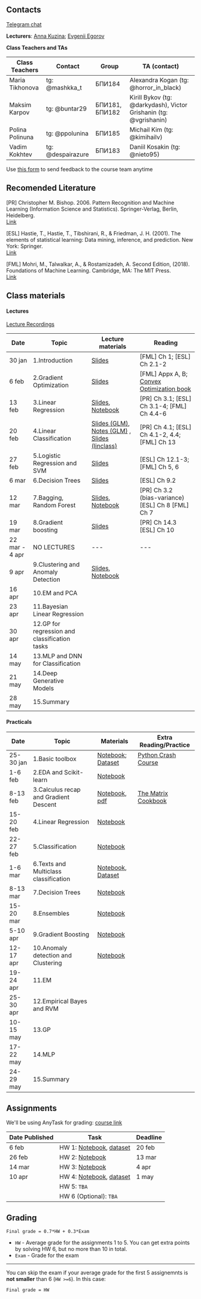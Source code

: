 
## Contacts

[Telegram chat](https://t.me/ml_se21)

**Lecturers**: [Anna Kuzina](https://akuzina.github.io/); [Evgenii Egorov](https://evgenii-egorov.github.io/)

**Class Teachers and TAs**

| Class Teachers | Contact | Group| TA (contact)|  
|----------------|---------|------|-------|
|Maria Tikhonova|tg: @mashkka_t|БПИ184|Alexandra Kogan (tg: @horror_in_black)|
|Maksim Karpov|tg: @buntar29|БПИ181, БПИ182 |Kirill Bykov (tg: @darkydash), Victor Grishanin (tg: @vgrishanin)|
|Polina Polinuna|tg: @ppolunina|БПИ185|Michail Kim (tg: @kimihailv)|
|Vadim Kokhtev|tg: @despairazure|БПИ183|Daniil Kosakin (tg: @nieto95)|


Use [this form](https://forms.gle/KeGbnntmsPcQXzhX6) to send feedback to the course team anytime 

## Recomended Literature

[PR] Christopher M. Bishop. 2006. Pattern Recognition and Machine Learning (Information Science and Statistics). Springer-Verlag, Berlin, Heidelberg.\
[Link](http://users.isr.ist.utl.pt/~wurmd/Livros/school/Bishop%20-%20Pattern%20Recognition%20And%20Machine%20Learning%20-%20Springer%20%202006.pdf)

[ESL] Hastie, T., Hastie, T., Tibshirani, R., & Friedman, J. H. (2001). The elements of statistical learning: Data mining, inference, and prediction. New York: Springer.\
[Link](https://web.stanford.edu/~hastie/Papers/ESLII.pdf)

[FML] Mohri, M., Talwalkar, A., & Rostamizadeh, A. Second Edition, (2018). Foundations of Machine Learning. Cambridge, MA: The MIT Press.\
[Link](https://cs.nyu.edu/~mohri/mlbook/)

## Class materials

#### Lectures

[Lecture Recordings](https://eduhseru-my.sharepoint.com/:f:/g/personal/kroslovtseva_hse_ru/EsszFtVh8qdOuM_S2xhHYtIBdMyX2qaI6QGMwax-2AoTTQ?e=2O0OeF)

| Date | Topic | Lecture materials| Reading|
|------|-------|------------------|--------|
|30 jan|1.Introduction| [Slides](lectures/lecture1_intro.pdf) |[FML] Ch 1; [ESL] Ch 2.1-2 |
|6 feb|2.Gradient Optimization| [Slides](lectures/lecture2_gd.pdf) | [FML] Appx A, B; [Convex Optimization book](https://web.stanford.edu/~boyd/cvxbook/)|
|13 feb|3.Linear Regression| [Slides](lectures/lecture_3.slides.html), [Notebook](lectures/lecture_3.ipynb) |[PR] Ch 3.1; [ESL] Ch 3.1-4;  [FML] Ch 4.4-6|
|20 feb|4.Linear Classification| [Slides (GLM)](lectures/lecture_4_intro.pdf), [Notes (GLM)](lectures/lecture_4_notes_GLM.pdf) ,  [Slides (linclass)](lectures/lecture_4_linclass.pdf)  |[PR] Ch 4.1;  [ESL] Ch 4.1-2, 4.4; [FML] Ch 13|   
|27 feb|5.Logistic Regression and SVM| [Slides](lectures/lecture_5.slides.html) |[ESL] Ch 12.1-3; [FML] Ch 5, 6  |
|6 mar|6.Decision Trees| [Slides](lectures/lecture_6_trees.pdf) | [ESL] Ch 9.2|
|12 mar|7.Bagging, Random Forest| [Slides](lectures/lecture_7.slides.html), [Notebook](lectures/lecture_7.ipynb)|[PR] Ch 3.2 (bias-variance) [ESL] Ch 8  [FML] Ch 7|
|19 mar|8.Gradient boosting| [Slides](lectures/lecture_8.pdf) |  [PR] Ch 14.3 [ESL] Ch 10|
|22 mar - 4 apr| NO LECTURES | --- | --- |
|9 apr|9.Clustering and Anomaly Detection | [Slides](lectures/lecture_9.slides.html), [Notebook](lectures/lecture_9.ipynb) |  |
|16 apr|10.EM and PCA |  |  |
|23 apr|11.Bayesian Linear Regression|  |  |
|30 apr|12.GP for regression and classification tasks |  |  |
|14 may|13.MLP and DNN for Classification |  |  |
|21 may|14.Deep Generative Models |  |  |
|28 may|15.Summary |  |  |


#### Practicals

| Date | Topic | Materials| Extra Reading/Practice|  
|------|-------|----------|-----------------------|
|25-30 jan|1.Basic toolbox| [Notebook](practicals/Seminar_1/01_HSE_PE_Intro_to_Python_v4.ipynb); [Dataset](https://drive.google.com/drive/folders/1LeZ6JutPcRELcTi198AJe2n0tvgh_AAD?usp=sharing)|[Python Crash Course](practicals/Seminar_1/Additional_notebooks/)|
|1-6 feb|2.EDA and Scikit-learn| [Notebook](practicals/Seminar_2/02_HSE_SE_EDA_v1.ipynb) ||
|8-13 feb|3.Calculus recap and Gradient Descent| [Notebook](practicals/Seminar_3/sem03-gd.ipynb), [pdf](practicals/Seminar_3/sem03-vector-diff.pdf) |[The Matrix Cookbook](http://www.math.uwaterloo.ca/~hwolkowi//matrixcookbook.pdf)|
|15-20 feb|4.Linear Regression|[Notebook](practicals/Seminar_4/04_HSE_SE_Linear_regression_v3.ipynb)  ||
|22-27 feb|5.Classification| [Notebook](practicals/Seminar_5/05_HSE_PE_Classification_v2.ipynb) ||
|1-6 mar|6.Texts and Multiclass classification|  [Notebook](practicals/Seminar_6/Seminar_6_intro_to_NLP.ipynb), [Dataset](practicals/Seminar_6/text_lemmatized.zip) ||
|8-13 mar|7.Decision Trees| [Notebook](practicals/Seminar_7/Seminar_07_Decision_trees.ipynb) ||
|15-20 mar|8.Ensembles| [Notebook](practicals/Seminar_8/Seminar_8_ensembles.ipynb)   | |
|5-10 apr|9.Gradient Boosting | [Notebook](practicals/Seminar_9/sem09-gbm.ipynb)  |  |
|12-17 apr|10.Anomaly detection and Clustering | [Notebook](practicals/Seminar_10/sem10_clustering_anomaly_detection_v1.2.ipynb)  |  |
|19-24 apr|11.EM |  |  |
|25-30 apr|12.Empirical Bayes and RVM |  |  |
|10-15 may|13.GP  |  |  |
|17-22 may|14.MLP |  |  |
|24-29 may|15.Summary |  |  |


## Assignments

We'll be using AnyTask for grading: [course link](https://anytask.org/course/769) 

| Date Published| Task | Deadline | 
|----------------|---------|---------|
| 6 feb  |HW 1: [Notebook](hw/hw_1/task.ipynb), [dataset](hw/hw_1/titanic.csv)| 20 feb|
| 26 feb |HW 2: [Notebook](hw/hw_2/homework-practice-02_v3.ipynb)| 13 mar|
| 14 mar |HW 3: [Notebook](hw/hw_3/HW3_v7.ipynb)| 4 apr|
| 10 apr |HW 4: [Notebook](hw/hw_4/hw4.ipynb), [dataset](hw/hw_4/thyroid_disease.csv)| 1 may|
|   |HW 5: `TBA`| |
|   |HW 6 (Optional): `TBA`| |




## Grading
```Final grade = 0.7*HW + 0.3*Exam```

* `HW` - Average grade for the assignments 1 to 5. 
You can get extra points by solving HW 6, but no more than 10 in total. 
* `Exam` -  Grade for the exam
 
 ---
 
You can skip the exam if your average grade for the first 5 assignemnts is **not smaller** than 6 (`HW >=6`). 
In this case:

```Final grade = HW```

